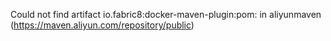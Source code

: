 Could not find artifact io.fabric8:docker-maven-plugin:pom: in aliyunmaven (https://maven.aliyun.com/repository/public)
